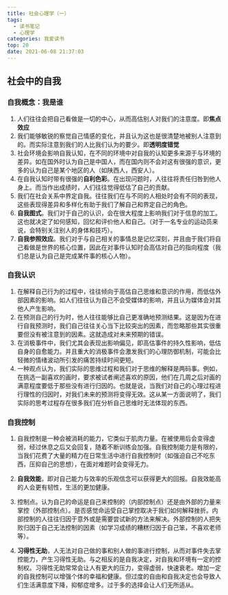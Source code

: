 ```yaml
---
title: 社会心理学（一）
tags:
  - 读书笔记
  - 心理学
categories: 我爱读书
top: 20
date: 2021-06-08 21:37:03
---
```



## 社会中的自我

### 自我概念：我是谁

<!--more-->

1. 人们往往会把自己看做是一切的中心，从而高估别人对我们的注意度。即**焦点效应**
2. 我们能够敏锐的察觉自己情感的变化，并且认为这也是很清楚地被别人注意到的。而实际注意到我们的人比我们认为的要少。即**透明度错觉**
3. 社会环境会影响自我认知，在不同的环境中对自我的认知更多来源于与环境的差异。如在国外时认为自己是中国人，而在国内则不会对这有很强的意识，更多的认为自己是某个地区的人（如陕西人，西安人）。
4. 在自我认知时带有很强的**自利色彩**。在出现问题时，人往往将责任归咎到他人身上。而当作出成绩时，人们往往觉得低估了自己的贡献。
5. 我们在社会关系中界定自我。往往我们在与不同的人相处时会有不同的表现，这些表现得差异和多样化有助于我们了解自己和界定自己的角色。
6. **自我图式**。我们对于自己的认识，会在很大程度上影响我们对于信息的加工。这也就决定了如何感知，回忆和评价他人和自己。（对于一名专业的运动员来说，会特别关注别人的身体和技巧）。
7. **自我参照效应**。我们对于与自己相关的事情总是记忆深刻，并且由于我们将自己看做是世界的核心位置，因此在对事件认知时会高估对自己的指向程度（我们总是认为自己是完成某件事的核心人物）。

### 自我认识

1. 在解释自己行为的过程中，往往倾向于高估自己思维和意识的作用，而低估外部因素的影响。如人们往往认为自己不会受媒体的影响，并且认为媒体会对其他人产生影响。
2. 在预测自己的行为时，他人往往能够比自己更准确地预测结果。这是因为在进行自我预测时，我们自己往往关心当下比较突出的因素，而忽略那些其实很重要但没有被注意到的因素。这就造成对未来预期的错误。
3. 在消极事件中，我们尤其会表现出影响偏见，即高估事件的持久性影响，低估自身的自愈能力。并且重大的消极事件会激发我们的心理防御机制，可能会比轻微的情绪波动所引发的痛苦持续时间更短。
4. 一种观点认为，我们实际的思维过程和我们对于思维的解释是两码事。例如，在挑选一副喜欢的画时，要求被试者阐述喜欢的原因，他们在几周之后对画的满意程度要低于那些没有进行归因的。也就是说，当我们对自己的心理过程进行理性的归因时，对我们未来的预测将变得无效。这从某一方面说明了，我们实际的思考过程存在很多我们在分析自己思维时无法体现的东西。

### 自我控制

1. 自我控制是一种会被消耗的能力，它类似于肌肉力量。在被使用后会变得虚弱，经过休息之后又会回复，随着不断训练会加强。自我控制能力是有限的，当我们花费了大量的精力在日常生活中进行自我控制时（如强迫自己不吃东西，压抑自己的思想），在面对难题时会变得无力。

2. **自我效能**，即对自己能力与效率的乐观信念可以获得更大的回报。自我效能高的人会更有韧性，生活的更加健康。

3. 控制点。认为自己的命运是自己来控制的（内部控制点）还是由外部的力量来掌控（外部控制点）。是否感觉命运受自己掌控取决于我们如何解释挫折。内部控制的人往往归因于意外或是需要尝试新的方法来解决。外部控制的人把失败归因于自己无法控制的因素（如学习成绩的糟糕归因于自己笨，不喜欢老师等）。

4. **习得性无助**，人无法对自己做的事和别人做的事进行控制，从而对事件失去掌控能力，产生习得性无助。与之相反的是自我决定，对自我和环境有一定的控制权。习得性无助常常会让人有更大的压力，变得虚弱，快速衰老。增加一定的自我控制可以增强个体的幸福和健康。但过度的自由和自我决定也会导致人们生活满意度下降，抑郁症增多。过于多的选择会让人们无所适从。

   

